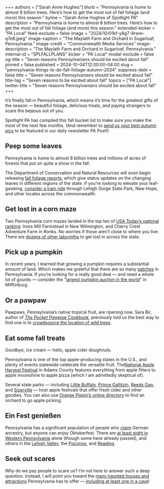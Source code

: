 +++
authors = ["Sarah Anne Hughes"]
blurb = "Pennsylvania is home to almost 8 billion trees. Here’s how to get the most out of fall foliage (and more) this season."
byline = "Sarah Anne Hughes of Spotlight PA"
description = "Pennsylvania is home to almost 8 billion trees. Here’s how to get the most out of fall foliage (and more) this season."
extended-kicker = "PA Local"
feed-exclude = false
image = "2024/10/01kf-y8g7-8rww-q7e8.jpeg"
image-caption = "The Maylath Farm and Orchard in Sugarloaf, Pennsylvania."
image-credit = "Commonwealth Media Services"
image-description = "The Maylath Farm and Orchard in Sugarloaf, Pennsylvania."
internal-id = "SPLFALLPLANS"
kicker = "PA Local"
modal-exclude = false
og-title = "Seven reasons Pennsylvanians should be excited about fall"
pinned = false
published = 2024-10-04T12:00:00-04:00
slug = "pennsylvania-things-to-do-fall-foliage-autumn-2024"
suppress-date = false
title = "Seven reasons Pennsylvanians should be excited about fall"
title-tag = "Seven reasons to be excited about fall"
topics = ["PA Local"]
twitter-title = "Seven reasons Pennsylvanians should be excited about fall"
+++

It’s finally fall in Pennsylvania, which means it’s time for the greatest gifts of the season — beautiful foliage, delicious treats, and paying strangers to scare the bejesus out of you.

Spotlight PA has compiled this fall bucket list to make sure you make the most of the next few months. (And remember to <a href="mailto:newsletters@spotlightpa.org">send us your best autumn pics</a> to be featured in our daily newsletter PA Post!) <em></em>

## Peep some leaves

Pennsylvania is home to almost 8 billion trees and millions of acres of forests that put on quite a show in the fall.

The Department of Conservation and Natural Resources will soon begin releasing <a href="https://www.dcnr.pa.gov/Conservation/ForestsAndTrees/FallFoliageReports/Pages/default.aspx">fall foliage reports</a>, which give status updates on the changing leaves in different regions of the state. If you’re looking to elevate your leaf-gawking, <a href="https://www.visitpa.com/article/fall-foliage-train-rides-pa">consider a train ride</a> through Lehigh Gorge State Park, New Hope, and other locales across the commonwealth.

## Get lost in a corn maze

Two Pennsylvania corn mazes landed in the top ten of <a href="https://10best.usatoday.com/awards/travel/best-corn-maze-2024/">USA Today’s national ranking</a>: Irons Mill Farmstead in New Wilmington, and Cherry Crest Adventure Farm in Ronks. No worries if those aren’t close to where you live: There are <a href="https://www.visitpa.com/article/get-lost-one-pas-17-corn-mazes-fall">dozens of other labyrinths</a> to get lost in across the state.

## Pick up a pumpkin

In recent years, I learned that growing a pumpkin requires a substantial amount of land. Which makes me grateful that there are so many <a href="https://www.farmfun.com/pumpkinpatches/pennsylvania">patches</a> in Pennsylvania. If you’re looking for a really good deal — and need a whole lot of gourds — consider the “<a href="https://www.lancasterfarming.com/farming-news/news/produce-auctions-pumped-for-pumpkin-season/article_9d38a435-48ca-5e2b-8588-6dbec45acbc5.html">largest pumpkin auction in the world</a>” in Mifflinburg.

## Or a pawpaw

Pawpaws, Pennsylvania’s native tropical fruit, are ripening now. Sara Bir, author of <a href="https://beltpublishing.com/products/the-pocket-pawpaw-cookbook"><em>The Pocket Pawpaw Cookbook</em></a>, previously told us the best way to find one is to <a href="https://www.spotlightpa.org/news/2024/08/pennsylvania-pawpaw-sara-bir-alexis-nikole-nelson/">crowdsource the location of wild trees</a>.

## Eat some fall treats

Goodbye, ice cream — hello, apple cider doughnuts.

Pennsylvania is one of the top apple-producing states in the U.S., and plenty of events statewide celebrate the versatile fruit. The ​<a href="https://www.appleharvest.com/">National Apple Harvest Festival</a> in Adams County features everything from apple fitters to apple moonshine to apple pizza (which I am admittedly skeptical of).

Several state parks — including <a href="https://events.dcnr.pa.gov/event/little-buffalo-apple-festival">Little Buffalo</a>, <a href="https://events.dcnr.pa.gov/event/apple-cider-fesitval">Prince Gallitzin</a>, <a href="https://events.dcnr.pa.gov/event/reeds-gap-fall-festival">Reeds Gap</a>, and <a href="https://events.dcnr.pa.gov/event/sizervilles-annual-autumn-festival">Sizerville</a> — host apple festivals that offer fresh cider and other goodies. You can also use <a href="https://www.orangepippin.com/orchards/united-states/pennsylvania">Orange Pippin’s online directory</a> to find an orchard to go apple picking.

## Ein Fest genießen

Pennsylvania has a significant population of people who <a href="https://pasdc.hbg.psu.edu/sdc/pasdc_files/researchbriefs/GermanHeritage_RB.pdf">claim</a> German ancestry, but anyone can enjoy Oktoberfest. There are <a href="https://triblive.com/local/regional/western-pa-overflowing-with-oktoberfest-celebrations/">at least eight in Western Pennsylvania</a> alone (though some have already passed), and others in the <a href="https://www.steelstacks.org/festivals/oktoberfest/">Lehigh Valley</a>, the <a href="https://www.skibluemt.com/oktoberfest/">Poconos</a>, and <a href="https://www.readingliederkranz.com/oktoberfest">Reading</a>.

## Seek out scares

Why do we pay people to scare us? I’m not here to answer such a deep question. Instead, I will point you toward the <a href="https://www.visitpa.com/article/haunted-places-pennsylvania#:~:text=REAL%20HAUNTED%20HOUSES%20IN%20PA">many haunted houses and attractions</a> Pennsylvania has to offer — <a href="https://lincolncaverns.com/event/38th-annual-ghosts-goblins/">including at least one in a cave</a>!

